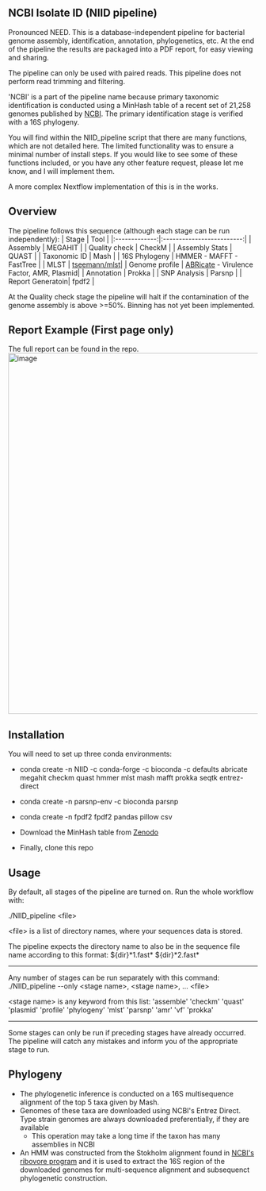 ## NCBI Isolate ID (NIID pipeline)
Pronounced NEED. This is a database-independent pipeline for bacterial genome assembly, identification, annotation, phylogenetics, etc. At the end of the pipeline the results are packaged into a PDF report, for easy viewing and sharing.

The pipeline can only be used with paired reads. This pipeline does not perform read trimming and filtering.

'NCBI' is a part of the pipeline name because primary taxonomic identification is conducted using a MinHash table of a recent set of 21,258 genomes published by [NCBI](https://ncbiinsights.ncbi.nlm.nih.gov/2025/01/14/updated-bacterial-and-archaeal-reference-genome-collection-2/). The primary identification stage is verified with a 16S phylogeny.

You will find within the NIID_pipeline script that there are many functions, which are not detailed here. The limited functionality was to ensure a minimal number of install steps. If you would like to see some of these functions included, or you have any other feature request, please let me know, and I will implement them.

A more complex Nextflow implementation of this is in the works.

## Overview
The pipeline follows this sequence (although each stage can be run independently):
| Stage        | Tool                       |
|:-------------:|:-------------------------:|
| Assembly       | MEGAHIT                  |
| Quality check  | CheckM                   |
| Assembly Stats | QUAST                    |
| Taxonomic ID   | Mash                     |
| 16S Phylogeny  | HMMER - MAFFT - FastTree |
| MLST           | [tseemann/mlst](https://github.com/tseemann/mlst/tree/master)|
| Genome profile | [ABRicate](https://github.com/tseemann/abricate) - Virulence Factor, AMR, Plasmid|
| Annotation     | Prokka |
| SNP Analysis   | Parsnp |
| Report Generatoin| fpdf2 |

At the Quality check stage the pipeline will halt if the contamination of the genome assembly is above >=50%. Binning has not yet been implemented.

## Report Example (First page only)
The full report can be found in the repo.
<img width="763" height="727" alt="image" src="https://github.com/user-attachments/assets/24f135d5-0516-43e1-8a30-6dcdcdb80866" />



## Installation
You will need to set up three conda environments:

- conda create -n NIID -c conda-forge -c bioconda -c defaults abricate megahit checkm quast hmmer mlst mash mafft prokka seqtk entrez-direct

- conda create -n parsnp-env -c bioconda parsnp

- conda create -n fpdf2 fpdf2 pandas pillow csv

- Download the MinHash table from [Zenodo](https://zenodo.org/records/15871983)

- Finally, clone this repo

## Usage
By default, all stages of the pipeline are turned on. Run the whole workflow with:

./NIID_pipeline \<file\>

\<file\> is a list of directory names, where your sequences data is stored.

The pipeline expects the directory name to also be in the sequence file name according to this format: ${dir}\*1.fast\* ${dir}\*2.fast\*

---

Any number of stages can be run separately with this command:
./NIID_pipeline --only \<stage name\>, \<stage name\>, ... \<file\>

\<stage name\> is any keyword from this list: 'assemble' 'checkm' 'quast' 'plasmid' 'profile' 'phylogeny' 'mlst' 'parsnp' 'amr' 'vf' 'prokka'

---

Some stages can only be run if preceding stages have already occurred. The pipeline will catch any mistakes and inform you of the appropriate stage to run.

## Phylogeny
- The phylogenetic inference is conducted on a 16S multisequence alignment of the top 5 taxa given by Mash.
- Genomes of these taxa are downloaded using NCBI's Entrez Direct. Type strain genomes are always downloaded preferentially, if they are available
  - This operation may take a long time if the taxon has many assemblies in NCBI
- An HMM was constructed from the Stokholm alignment found in [NCBI's ribovore program](https://github.com/ncbi/ribovore) and it is used to extract the 16S region of the downloaded genomes for multi-sequence alignment and subsequenct phylogenetic construction.

